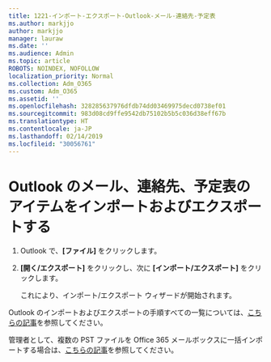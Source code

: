 ```yaml
---
title: 1221-インポート-エクスポート-Outlook-メール-連絡先-予定表
ms.author: markjjo
author: markjjo
manager: lauraw
ms.date: ''
ms.audience: Admin
ms.topic: article
ROBOTS: NOINDEX, NOFOLLOW
localization_priority: Normal
ms.collection: Adm_O365
ms.custom: Adm_O365
ms.assetid: ''
ms.openlocfilehash: 328285637976dfdb74dd03469975decd0738ef01
ms.sourcegitcommit: 983d08cd9ffe9542db75102b5b5c036d38eff67b
ms.translationtype: HT
ms.contentlocale: ja-JP
ms.lasthandoff: 02/14/2019
ms.locfileid: "30056761"
---
```

# <a name="import-and-export-outlook-email-contacts-and-calendar-items"></a>Outlook のメール、連絡先、予定表のアイテムをインポートおよびエクスポートする

1. Outlook で、**[ファイル]** をクリックします。

2. **[開く/エクスポート]** をクリックし、次に **[インポート/エクスポート]** をクリックします。 

    これにより、インポート/エクスポート ウィザードが開始されます。

Outlook のインポートおよびエクスポートの手順すべての一覧については、[こちらの記事](https://support.office.com/article/import-and-export-outlook-email-contacts-and-calendar-92577192-3881-4502-b79d-c3bbada6c8ef)を参照してください。 

管理者として、複数の PST ファイルを Office 365 メールボックスに一括インポートする場合は、[こちらの記事](https://docs.microsoft.com/office365/securitycompliance/use-network-upload-to-import-pst-files)を参照してください。